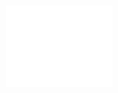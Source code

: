 <a href="https://github.com/SayakMukhopadhyay">
  <img align="center" width="49%" src="./github-metrics.svg" />
</a>
